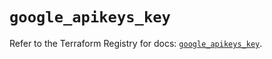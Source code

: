 # `google_apikeys_key`

Refer to the Terraform Registry for docs: [`google_apikeys_key`](https://registry.terraform.io/providers/hashicorp/google/6.40.0/docs/resources/apikeys_key).
